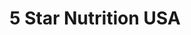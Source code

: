 ---
title: "5 Star Nutrition USA"
url: /warner-robins/5-star-nutrition-usa/
shop: Nahrungsergänzung
---